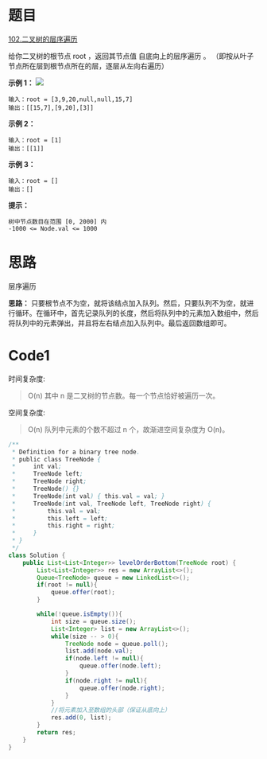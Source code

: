 # 题目
[102.二叉树的层序遍历](https://leetcode.cn/problems/binary-tree-level-order-traversal/)

给你二叉树的根节点 root ，返回其节点值 自底向上的层序遍历 。 （即按从叶子节点所在层到根节点所在的层，逐层从左向右遍历）

**示例 1：**
![](https://assets.leetcode.com/uploads/2021/02/19/tree1.jpg)
``` 
输入：root = [3,9,20,null,null,15,7]
输出：[[15,7],[9,20],[3]]
```

**示例 2：**
``` 
输入：root = [1]
输出：[[1]]
```

**示例 3：**
``` 
输入：root = []
输出：[]
```

**提示：**
``` 
树中节点数目在范围 [0, 2000] 内
-1000 <= Node.val <= 1000
```

# 思路
层序遍历

**思路：** 只要根节点不为空，就将该结点加入队列。然后，只要队列不为空，就进行循环。在循环中，首先记录队列的长度，然后将队列中的元素加入数组中，然后将队列中的元素弹出，并且将左右结点加入队列中。最后返回数组即可。

# Code1

时间复杂度:
>O(n)  其中 n 是二叉树的节点数。每一个节点恰好被遍历一次。

空间复杂度:
> O(n)  队列中元素的个数不超过 n 个，故渐进空间复杂度为 O(n)。

```java
/**
 * Definition for a binary tree node.
 * public class TreeNode {
 *     int val;
 *     TreeNode left;
 *     TreeNode right;
 *     TreeNode() {}
 *     TreeNode(int val) { this.val = val; }
 *     TreeNode(int val, TreeNode left, TreeNode right) {
 *         this.val = val;
 *         this.left = left;
 *         this.right = right;
 *     }
 * }
 */
class Solution {
    public List<List<Integer>> levelOrderBottom(TreeNode root) {
        List<List<Integer>> res = new ArrayList<>();
        Queue<TreeNode> queue = new LinkedList<>();
        if(root != null){
            queue.offer(root);
        }

        while(!queue.isEmpty()){
            int size = queue.size();
            List<Integer> list = new ArrayList<>();
            while(size -- > 0){
                TreeNode node = queue.poll();
                list.add(node.val);
                if(node.left != null){
                    queue.offer(node.left);
                }
                if(node.right != null){
                    queue.offer(node.right);
                }
            }
            //将元素加入至数组的头部（保证从底向上）
            res.add(0, list);
        }
        return res;
    }
}
```